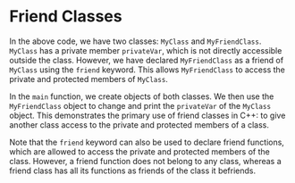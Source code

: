 # Friend Classes
In the above code, we have two classes: `MyClass` and `MyFriendClass`. `MyClass` has a private member `privateVar`, which is not directly accessible outside the class. However, we have declared `MyFriendClass` as a friend of `MyClass` using the `friend` keyword. This allows `MyFriendClass` to access the private and protected members of `MyClass`.

In the `main` function, we create objects of both classes. We then use the `MyFriendClass` object to change and print the `privateVar` of the `MyClass` object. This demonstrates the primary use of friend classes in C++: to give another class access to the private and protected members of a class.

Note that the `friend` keyword can also be used to declare friend functions, which are allowed to access the private and protected members of the class. However, a friend function does not belong to any class, whereas a friend class has all its functions as friends of the class it befriends.
